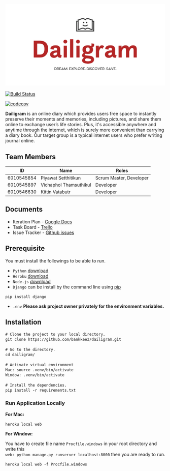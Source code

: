 ![Alt text](media/pictures/logo.png)

[![Build Status](https://travis-ci.com/bankkeez/dailigram.svg?branch=master)](https://travis-ci.com/bankkeez/dailigram)

[![codecov](https://codecov.io/gh/bankkeez/dailigram/branch/master/graph/badge.svg)](https://codecov.io/gh/bankkeez/dailigram)

**Dailigram** is an online diary which provides users free space to instantly preserve their moments and memories, including pictures, and share them online to exchange user’s life stories. Plus, it's accessible anywhere and anytime through the internet, which is surely more convenient than carrying a diary book.
Our target group is a typical internet users who prefer writing journal online. 

## Team Members

ID           |           Name           |               Roles
-------------|--------------------------|-------------------------------------
6010545854   |   Piyawat Setthitikun    |       Scrum Master, Developer
6010545897   |   Vichaphol Thamsuthikul |              Developer
6010546630   |   Kittin Vatabutr        |              Developer

## Documents

- Iteration Plan - [Google Docs](https://docs.google.com/document/d/1y1627RIie1AMI3jERJbZHnNt9rR0pr2baXCQTu89Q1I/edit?usp=sharing)
- Task Board - [Trello](https://trello.com/b/F2yv7lWS/dailigram-project)  
- Issue Tracker - [Github issues](https://github.com/bankkeez/dailigram/issues)

## Prerequisite

You must install the followings to be able to run.

- `Python`  [download](https://www.python.org/downloads/)
- `Heroku`  [download](https://devcenter.heroku.com/articles/heroku-cli)
- `Node.js` [download](https://nodejs.org/en/download/package-manager/)
- `Django` can be install by the command line using [pip](https://www.makeuseof.com/tag/install-pip-for-python/)

```
pip install django
```

- `.env` **Please ask project owner privately for the environment variables.**

## Installation

```
# Clone the project to your local directory.
git clone https://github.com/bankkeez/dailigram.git

# Go to the directory.
cd dailigram/ 

# Activate virtual environment
Mac: source .venv/bin/activate
Window: .venv/bin/activate

# Install the dependencies.
pip install -r requirements.txt
```

### Run Application Locally

**For Mac:**

```
heroku local web
```

**For Window:**

You have to create file name `Procfile.windows` in your root directory and write this  
`web: python manage.py runserver localhost:8000` then you are ready to run.

```
heroku local web -f Procfile.windows
```
